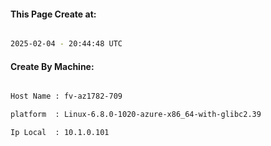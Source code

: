 
   
#### This Page Create at:

```bash

2025-02-04 - 20:44:48 UTC

```

#### Create By Machine:

```bash

Host Name : fv-az1782-709

platform  : Linux-6.8.0-1020-azure-x86_64-with-glibc2.39

Ip Local  : 10.1.0.101

```

